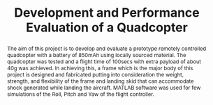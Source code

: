 ---
title: "Development and Performance Evaluation of a Quadcopter"

# Authors
# If you created a profile for a user (e.g. the default `admin` user), write the username (folder name) here 
# and it will be replaced with their full name and linked to their profile.
authors:
- Adeleke Olorunnisola Oyeyemi
- Ojekanmi Oluwatobi Olamide
- Idris Adeyemi Seidu

# Author notes (optional)
author_notes:
- "First Author"
- "First Author"
- "Second Author"

# Schedule page publish date (NOT publication's date).
# publishDate: "2017-01-01T00:00:00Z"

# Publication type.
# Legend: 0 = Uncategorized; 1 = Conference paper; 2 = Journal article;
# 3 = Preprint / Working Paper; 4 = Report; 5 = Book; 6 = Book section;
# 7 = Thesis; 8 = Patent
publication_types: ["2"]

# Publication name and optional abbreviated publication name.
publication: In *International Journal of Advances in Engineering and Managemen*, IJAEM
publication_short: In *IJAEM*

abstract: The aim of this project is to develop and evaluate a prototype remotely controlled quadcopter with a battery of 850mAh using locally sourced material. The quadcopter was tested and a flight time of 100secs with extra payload of about 40g was achieved. In achieving this, a frame which is the major body of this project is designed and fabricated putting into consideration the weight, strength, and flexibility of the frame and landing skid that can accommodate shock generated while landing the aircraft. MATLAB software was used for few simulations of the Roll, Pitch and Yaw of the flight controller.

# Summary. An optional shortened abstract.
summary: ""

tags: []

# Display this page in the Featured widget?
featured: false


links:
    - icon: "file-alt"
      icon_pack: "fas"  # Font Awesome solid icons
      name: "Paper"
      url: "https://ijaem.net/issue_dcp/Development%20and%20Performance%20Evaluation%20of%20a%20Quadcopter.pdf"


# Custom links (uncomment lines below)


# Featured images
# To use, add an image named `featured.jpg/png` to your page's folder. 
image:
  caption: ""
  focal_point: ""
  preview_only: false

# Associated Projects (optional).
#   Associate this publication with one or more of your projects.
#   Simply enter your project's folder or file name without extension.
#   E.g. `internal-project` references `content/project/internal-project/index.md`.
#   Otherwise, set `projects: []`.
projects: []


# Slides (optional).
#   Associate this publication with Markdown slides.
#   Simply enter your slide deck's filename without extension.
#   E.g. `slides: "example"` references `content/slides/example/index.md`.
#   Otherwise, set `slides: ""`.
slides: ""
---
